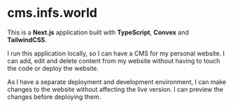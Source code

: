 # cms.infs.world

This is a **Next.js** application built with **TypeScript**, **Convex** and **TailwindCSS**.

I run this application locally, so I can have a CMS for my personal website. I can add, edit and delete content from my website without having to touch the code or deploy the website.

As I have a separate deployment and development environment, I can make changes to the website without affecting the live version. I can preview the changes before deploying them.
